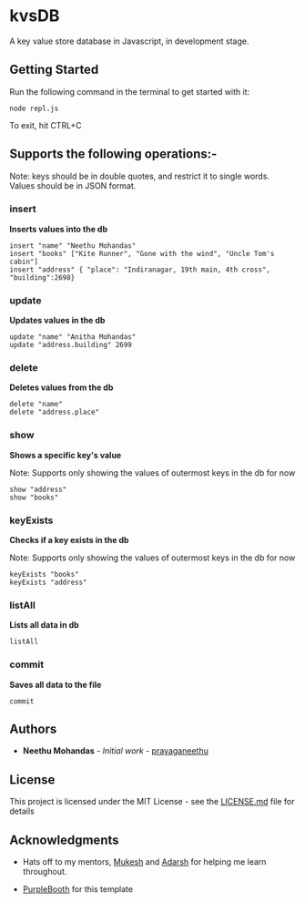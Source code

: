 # kvsDB

A key value store database in Javascript, in development stage.

## Getting Started

Run the following command in the terminal to get started with it:

`node repl.js`     

To exit, hit CTRL+C

## Supports the following operations:-

Note: keys should be in double quotes, and restrict it to single words. Values should be in JSON format.

### insert

**Inserts values into the db**      

`insert "name" "Neethu Mohandas"`       
`insert "books" ["Kite Runner", "Gone with the wind", "Uncle Tom's cabin"]`      
`insert "address" { "place": "Indiranagar, 19th main, 4th cross", "building":2698}`

### update

**Updates values in the db**

`update "name" "Anitha Mohandas"`      
`update "address.building" 2699`    

### delete

**Deletes values from the db**

`delete "name"`        
`delete "address.place"`        

### show

**Shows a specific key's value**

Note: Supports only showing the values of outermost keys in the db for now

`show "address"`             
`show "books"`           

### keyExists

**Checks if a key exists in the db**

Note: Supports only showing the values of outermost keys in the db for now

`keyExists "books"`           
`keyExists "address"`             

### listAll

**Lists all data in db**

`listAll`  

### commit

**Saves all data to the file**

`commit`    

## Authors

* **Neethu Mohandas** - *Initial work* - [prayaganeethu](https://github.com/prayaganeethu)

## License

This project is licensed under the MIT License - see the [LICENSE.md](LICENSE.md) file for details

## Acknowledgments

* Hats off to my mentors, [Mukesh](https://github.com/mukeshm) and [Adarsh](https://github.com/adarsh-why) for helping me learn throughout.

* [PurpleBooth](https://github.com/PurpleBooth) for this template
